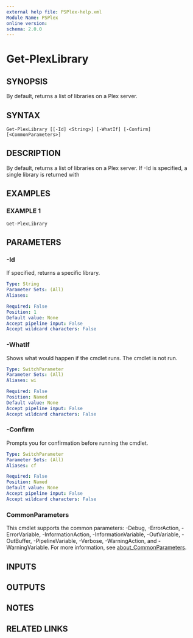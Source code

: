 ```yaml
---
external help file: PSPlex-help.xml
Module Name: PSPlex
online version:
schema: 2.0.0
---
```


# Get-PlexLibrary

## SYNOPSIS
By default, returns a list of libraries on a Plex server.

## SYNTAX

```
Get-PlexLibrary [[-Id] <String>] [-WhatIf] [-Confirm] [<CommonParameters>]
```

## DESCRIPTION
By default, returns a list of libraries on a Plex server.
If -Id is specified, a single library is returned with

## EXAMPLES

### EXAMPLE 1
```
Get-PlexLibrary
```

## PARAMETERS

### -Id
If specified, returns a specific library.

```yaml
Type: String
Parameter Sets: (All)
Aliases:

Required: False
Position: 1
Default value: None
Accept pipeline input: False
Accept wildcard characters: False
```

### -WhatIf
Shows what would happen if the cmdlet runs.
The cmdlet is not run.

```yaml
Type: SwitchParameter
Parameter Sets: (All)
Aliases: wi

Required: False
Position: Named
Default value: None
Accept pipeline input: False
Accept wildcard characters: False
```

### -Confirm
Prompts you for confirmation before running the cmdlet.

```yaml
Type: SwitchParameter
Parameter Sets: (All)
Aliases: cf

Required: False
Position: Named
Default value: None
Accept pipeline input: False
Accept wildcard characters: False
```

### CommonParameters
This cmdlet supports the common parameters: -Debug, -ErrorAction, -ErrorVariable, -InformationAction, -InformationVariable, -OutVariable, -OutBuffer, -PipelineVariable, -Verbose, -WarningAction, and -WarningVariable. For more information, see [about_CommonParameters](http://go.microsoft.com/fwlink/?LinkID=113216).

## INPUTS

## OUTPUTS

## NOTES

## RELATED LINKS
